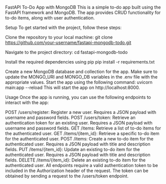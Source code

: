 FastAPI To-Do App with MongoDB
This is a simple to-do app built using the FastAPI framework and MongoDB. The app provides CRUD functionality for to-do items, along with user authentication.

Setup
To get started with the project, follow these steps:

Clone the repository to your local machine:
git clone https://github.com/your-username/fastapi-mongodb-todo.git

Navigate to the project directory:
cd fastapi-mongodb-todo

Install the required dependencies using pip
pip install -r requirements.txt

Create a new MongoDB database and collection for the app. Make sure to update the MONGO_URI and MONGO_DB variables in the .env file with the appropriate values.
Start the app using the following command:
uvicorn main:app --reload
This will start the app on http://localhost:8000.

Usage
Once the app is running, you can use the following endpoints to interact with the app:

POST /users/register: Register a new user. Requires a JSON payload with username and password fields.
POST /users/token: Retrieve an authentication token for an existing user. Requires a JSON payload with username and password fields.
GET /items: Retrieve a list of to-do items for the authenticated user.
GET /items/{item_id}: Retrieve a specific to-do item for the authenticated user.
POST /items: Create a new to-do item for the authenticated user. Requires a JSON payload with title and description fields.
PUT /items/{item_id}: Update an existing to-do item for the authenticated user. Requires a JSON payload with title and description fields.
DELETE /items/{item_id}: Delete an existing to-do item for the authenticated user.
All endpoints require a valid authentication token to be included in the Authorization header of the request. The token can be obtained by sending a request to the /users/token endpoint.
